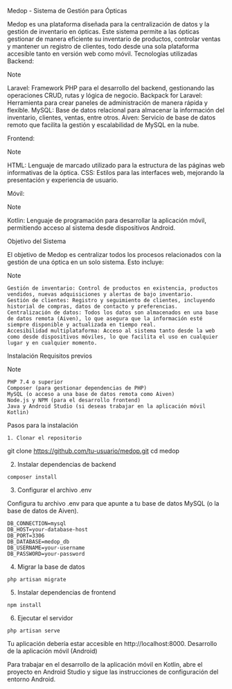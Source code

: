 Medop - Sistema de Gestión para Ópticas

Medop es una plataforma diseñada para la centralización de datos y la gestión de inventario en ópticas. Este sistema permite a las ópticas gestionar de manera eficiente su inventario de productos, controlar ventas y mantener un registro de clientes, todo desde una sola plataforma accesible tanto en versión web como móvil.
Tecnologías utilizadas
Backend:
> [!NOTE]
> Laravel: Framework PHP para el desarrollo del backend, gestionando las operaciones CRUD, rutas y lógica de negocio.
Backpack for Laravel: Herramienta para crear paneles de administración de manera rápida y flexible.
MySQL: Base de datos relacional para almacenar la información del inventario, clientes, ventas, entre otros.
Aiven: Servicio de base de datos remoto que facilita la gestión y escalabilidad de MySQL en la nube.

Frontend:
> [!NOTE]
> HTML: Lenguaje de marcado utilizado para la estructura de las páginas web informativas de la óptica.
CSS: Estilos para las interfaces web, mejorando la presentación y experiencia de usuario.

Móvil:
> [!NOTE]
>Kotlin: Lenguaje de programación para desarrollar la aplicación móvil, permitiendo acceso al sistema desde dispositivos Android.

Objetivo del Sistema

El objetivo de Medop es centralizar todos los procesos relacionados con la gestión de una óptica en un solo sistema. Esto incluye:
> [!NOTE]
    Gestión de inventario: Control de productos en existencia, productos vendidos, nuevas adquisiciones y alertas de bajo inventario.
    Gestión de clientes: Registro y seguimiento de clientes, incluyendo historial de compras, datos de contacto y preferencias.
    Centralización de datos: Todos los datos son almacenados en una base de datos remota (Aiven), lo que asegura que la información esté siempre disponible y actualizada en tiempo real.
    Accesibilidad multiplataforma: Acceso al sistema tanto desde la web como desde dispositivos móviles, lo que facilita el uso en cualquier lugar y en cualquier momento.

Instalación
Requisitos previos
> [!NOTE]
    PHP 7.4 o superior
    Composer (para gestionar dependencias de PHP)
    MySQL (o acceso a una base de datos remota como Aiven)
    Node.js y NPM (para el desarrollo frontend)
    Java y Android Studio (si deseas trabajar en la aplicación móvil Kotlin)

Pasos para la instalación

```
1. Clonar el repositorio
```

git clone https://github.com/tu-usuario/medop.git
cd medop

2. Instalar dependencias de backend
```
composer install
```
3. Configurar el archivo .env

Configura tu archivo .env para que apunte a tu base de datos MySQL (o la base de datos de Aiven).
```
DB_CONNECTION=mysql
DB_HOST=your-database-host
DB_PORT=3306
DB_DATABASE=medop_db
DB_USERNAME=your-username
DB_PASSWORD=your-password
```
4. Migrar la base de datos
```
php artisan migrate
```
5. Instalar dependencias de frontend
```
npm install
```
6. Ejecutar el servidor
```
php artisan serve
```
Tu aplicación debería estar accesible en http://localhost:8000.
Desarrollo de la aplicación móvil (Android)

Para trabajar en el desarrollo de la aplicación móvil en Kotlin, abre el proyecto en Android Studio y sigue las instrucciones de configuración del entorno Android.
